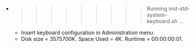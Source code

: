 * >>>>>>>>> Running inst-std-system-keyboard.sh ...
  * Insert keyboard configuration in Administration menu.
  * Disk size = 3575700K. Space Used = 4K. Runtime = 00:00:00:01.

